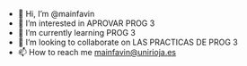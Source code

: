 - 👋 Hi, I’m @mainfavin
- 👀 I’m interested in APROVAR PROG 3
- 🌱 I’m currently learning PROG 3
- 💞️ I’m looking to collaborate on LAS PRACTICAS DE PROG 3
- 📫 How to reach me mainfavin@unirioja.es
                                            

<!---
mainfavin/mainfavin is a ✨ special ✨ repository because its `README.md` (this file) appears on your GitHub profile.
You can click the Preview link to take a look at your changes.
--->

